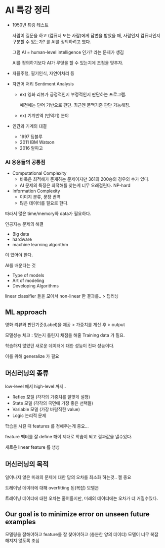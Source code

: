 # AI 특강 정리

- 1950년 튜링 테스트

  사람이 질문을 하고 (컴퓨터 또는 사람)에게 답변을 받았을 때, 사람인지 컴퓨터인지 구분할 수 있는가? 를 AI를 정의하려고 했다.

  그럼 AI = human-level intelligence 인가? 라는 문제가 생김

  AI를 정의하기보다 AI가 무엇을 할 수 있는지에 초점을 맞추자.

- 자율주행, 필기인식, 자연어처리 등

- 자연어 처리 Sentiment Analysis

  - ex) 영화 리뷰가 긍정적인지 부정적인지 판단하는 프로그램.

    예전에는 단어 기반으로 판단. 최근엔 문맥기준 판단 가능해짐.

  - ex) 기계번역 (번역기) 분야

- 인간과 기계의 대결
  - 1997 딥블루
  - 2011 IBM Watson
  - 2016 알파고

### AI 응용들의 공통점

- Computational Complexity
  - 바둑은 최적해가 존재하는 문제이지만 361의 200승의 경우의 수가 있다.
  - AI 문제의 특징은 최적해를 찾는게 너무 오래걸린다. NP-hard
- Information Complexity
  - 이미지 분류, 문장 번역
  - 많은 데이터를 필요로 한다.

따라서 많은 time/memory와 data가 필요하다.

인공지능 문제의 해결

- Big data
- hardware
- machine learning algorithm

이 있어야 한다.

AI를 배운다는 것

- Type of models
- Art of modeling
- Developing Algorithms

linear classifier 들을 모아서 non-linear 한 결과를.. > 딥러닝

## ML approach

영화 리뷰와 판단기준(Label)을 제공 > 가중치를 계산 후 > output

모델성능 체크 : 맞는지 틀린지 채점을 해줄 Training data 가 필요.

학습하지 않았던 새로운 데이터에 대한 성능이 진짜 성능이다.

이를 위해 generalize 가 필요



## 머신러닝의 종류

low-level 에서 high-level 까지..

- Reflex 모델 (각각의 가중치를 알맞게 설정)
- State 모델 (각각의 국면에 가장 좋은 선택들)
- Variable 모델 (가장 바람직한 value)
- Logic 논리적 문제

학습을 시킬 때 features 를 정해주는게 중요...

feature 벡터를 잘 define 해야 제대로 학습이 되고 결과값을 낼수있다.

새로운 linear feature 를 생성

## 머신러닝의 목적

일어나지 않은 미래의 문제에 대한 답의 오차를 최소화 하는것.. 젤 중요

트레이닝 데이터에 대해 overfitting 된(복잡) 모델은 

트레이닝 데이터에 대한 오차는 줄어들지만, 미래의 데이터에는 오차가 더 커질수있다.

## Our goal is to minimize error on unseen future examples

모델링을 잘해야하고 feature를 잘 찾아야하고 (충분한 양의 데이터) 모델이 너무 복잡해지지 않도록 조심

